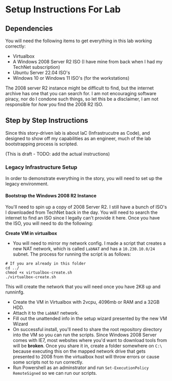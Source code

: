 # Setup Instructions For Lab

## Dependencies
You will need the following items to get everything in this lab working correctly: 

- Virtualbox 
- A Windows 2008 Server R2 ISO (I have mine from back when I had my TechNet subscription)
- Ubuntu Server 22.04 ISO's 
- Windows 10 or Windows 11 ISO's (for the workstations)

The 2008 server R2 instance might be difficult to find, but the internet archive has one that you can search for. I am not encouraging software piracy, nor do I condone such things, so let this be a disclaimer, I am not responsible for *how* you find the 2008 R2 ISO. 

## Step by Step Instructions 

Since this story-driven lab is about IaC (Infrastrucutre as Code), and designed to show off my capabilities as an engineer, much of the lab bootstrapping process is scripted. 

(This is draft - TODO: add the actual instructions)

### Legacy Infrastructure Setup

In order to demonstrate everything in the story, you will need to set up the legacy environment. 

#### Bootstrap the Windows 2008 R2 Instance

You'll need to spin up a copy of 2008 Server R2. I still have a bunch of ISO's I downloaded from TechNet back in the day. You will need to search the internet to find an ISO since I legally can't provide it here. Once you have the ISO, you will need to do the following:

**Create VM in virtualbox**

- You will need to mirror my network config. I made a script that creates a new NAT network, which is called `LabNAT` and has a `10.230.10.0/24` subnet. The process for running the script is as follows: 
```
# If you are already in this folder
cd ../
chmod +x virtualbox-create.sh
./virtualbox-create.sh
``` 
This will create the network that you will need once you have 2K8 up and runninfg. 
- Create the VM in Virtualbox with 2vcpu, 4096mb or RAM and a 32GB HDD. 
- Attach it to the `LabNAT` network.
- Fill out the unattended info in the setup wizard presented by the new VM Wizard 
- On successful install, you'll need to share the root repository directory into the VM so you can run the scripts. Since Windows 2008 Server comes with IE7, most websites where you'd want to download tools from will be **broken**. Once you share it in, create a folder somewhere on `C:\` because executing this on the mapped network drive that gets presented to 2008 from the virtualbox host will throw errors or cause some scripts not to run correctly. 
- Run Powershell as an adminstrator and run `Set-ExecutionPolicy RemoteSigned` so we can run our scripts. 